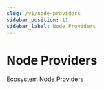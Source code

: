 ```yaml
---
slug: /v1/node-providers
sidebar_position: 11
sidebar_label: Node Providers
---
```


# Node Providers

Ecosystem Node Providers
